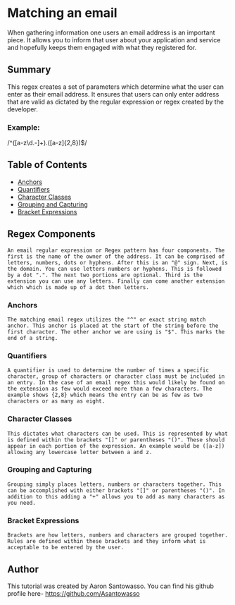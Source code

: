 # Matching an email 
When gathering information one users an email address is an important piece. It allows you to inform that user about your application and service and hopefully keeps them engaged with what they registered for. 

## Summary

This regex creates a set of parameters which determine what the user can enter as their email address. It ensures that users can only enter address that are valid as dictated by the regular expression or regex created by the developer.

### Example: 
/^([a-z\d\.-]+)\.([a-z]{2,8})$/

## Table of Contents

- [Anchors](#anchors)   
- [Quantifiers](#quantifiers)
- [Character Classes](#character-classes)
- [Grouping and Capturing](#grouping-and-capturing)
- [Bracket Expressions](#bracket-expressions)


## Regex Components

    An email regular expression or Regex pattern has four components. The first is the name of the owner of the address. It can be comprised of letters, numbers, dots or hyphens. After this is an "@" sign. Next, is the domain. You can use letters numbers or hyphens. This is followed by a dot ".". The next two portions are optional. Third is the extension you can use any letters. Finally can come another extension which which is made up of a dot then letters.


### Anchors

    The matching email regex utilizes the "^" or exact string match anchor. This anchor is placed at the start of the string before the first character. The other anchor we are using is "$". This marks the end of a string.
    
### Quantifiers

    A quantifier is used to determine the number of times a specific character, group of characters or character class must be included in an entry. In the case of an email regex this would likely be found on the extension as few would exceed more than a few characters. The example shows {2,8} which means the entry can be as few as two characters or as many as eight. 

### Character Classes

    This dictates what characters can be used. This is represented by what is defined within the brackets "[]" or parentheses "()". These should appear in each portion of the expression. An example would be ([a-z]) allowing any lowercase letter between a and z.

### Grouping and Capturing

    Grouping simply places letters, numbers or characters together. This can be accomplished with either brackets "[]" or parentheses "()". In addition to this adding a "+" allows you to add as many characters as you need.
    
### Bracket Expressions

    Brackets are how letters, numbers and characters are grouped together. Rules are defined within these brackets and they inform what is acceptable to be entered by the user. 

## Author

This tutorial was created by Aaron Santowasso. You can find his github profile here-
https://github.com/Asantowasso